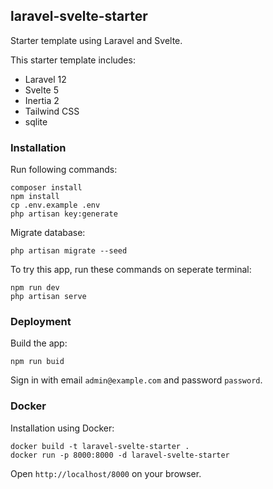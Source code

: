 ## laravel-svelte-starter

Starter template using Laravel and Svelte.

This starter template includes:
- Laravel 12
- Svelte 5
- Inertia 2
- Tailwind CSS
- sqlite

### Installation

Run following commands:

```
composer install
npm install
cp .env.example .env
php artisan key:generate
```

Migrate database:

```
php artisan migrate --seed
```

To try this app, run these commands on seperate terminal:

```
npm run dev
php artisan serve
```

### Deployment

Build the app:

```
npm run buid
```

Sign in with email `admin@example.com` and password `password`.

### Docker

Installation using Docker:

```
docker build -t laravel-svelte-starter .
docker run -p 8000:8000 -d laravel-svelte-starter
```
Open `http://localhost/8000` on your browser.
